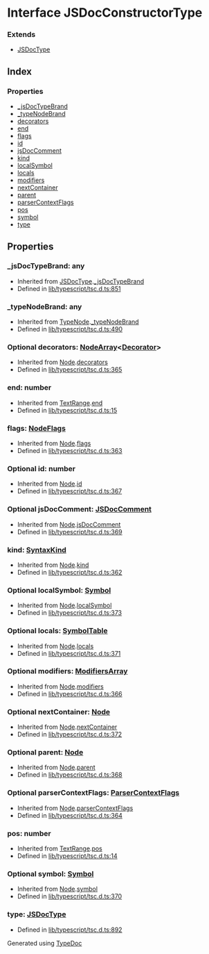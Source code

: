 # Interface JSDocConstructorType


### Extends
* [JSDocType](ts.jsdoctype.md)

## Index

### Properties
* [_jsDocTypeBrand](ts.jsdocconstructortype.md#_jsdoctypebrand)
* [_typeNodeBrand](ts.jsdocconstructortype.md#_typenodebrand)
* [decorators](ts.jsdocconstructortype.md#decorators)
* [end](ts.jsdocconstructortype.md#end)
* [flags](ts.jsdocconstructortype.md#flags)
* [id](ts.jsdocconstructortype.md#id)
* [jsDocComment](ts.jsdocconstructortype.md#jsdoccomment)
* [kind](ts.jsdocconstructortype.md#kind)
* [localSymbol](ts.jsdocconstructortype.md#localsymbol)
* [locals](ts.jsdocconstructortype.md#locals)
* [modifiers](ts.jsdocconstructortype.md#modifiers)
* [nextContainer](ts.jsdocconstructortype.md#nextcontainer)
* [parent](ts.jsdocconstructortype.md#parent)
* [parserContextFlags](ts.jsdocconstructortype.md#parsercontextflags)
* [pos](ts.jsdocconstructortype.md#pos)
* [symbol](ts.jsdocconstructortype.md#symbol)
* [type](ts.jsdocconstructortype.md#type)

## Properties

### _jsDocTypeBrand: any

* Inherited from [JSDocType](ts.jsdoctype.md).[_jsDocTypeBrand](ts.jsdoctype.md#_jsdoctypebrand)
* Defined in [lib/typescript/tsc.d.ts:851](https://github.com/kimamula/typedoc/blob/HEAD/src/lib/typescript/tsc.d.ts#L851)


### _typeNodeBrand: any

* Inherited from [TypeNode](ts.typenode.md).[_typeNodeBrand](ts.typenode.md#_typenodebrand)
* Defined in [lib/typescript/tsc.d.ts:490](https://github.com/kimamula/typedoc/blob/HEAD/src/lib/typescript/tsc.d.ts#L490)


### Optional decorators: [NodeArray](ts.nodearray.md)<[Decorator](ts.decorator.md)>

* Inherited from [Node](ts.node.md).[decorators](ts.node.md#decorators)
* Defined in [lib/typescript/tsc.d.ts:365](https://github.com/kimamula/typedoc/blob/HEAD/src/lib/typescript/tsc.d.ts#L365)


### end: number

* Inherited from [TextRange](ts.textrange.md).[end](ts.textrange.md#end)
* Defined in [lib/typescript/tsc.d.ts:15](https://github.com/kimamula/typedoc/blob/HEAD/src/lib/typescript/tsc.d.ts#L15)


### flags: [NodeFlags](../enums/ts.nodeflags.md)

* Inherited from [Node](ts.node.md).[flags](ts.node.md#flags)
* Defined in [lib/typescript/tsc.d.ts:363](https://github.com/kimamula/typedoc/blob/HEAD/src/lib/typescript/tsc.d.ts#L363)


### Optional id: number

* Inherited from [Node](ts.node.md).[id](ts.node.md#id)
* Defined in [lib/typescript/tsc.d.ts:367](https://github.com/kimamula/typedoc/blob/HEAD/src/lib/typescript/tsc.d.ts#L367)


### Optional jsDocComment: [JSDocComment](ts.jsdoccomment.md)

* Inherited from [Node](ts.node.md).[jsDocComment](ts.node.md#jsdoccomment)
* Defined in [lib/typescript/tsc.d.ts:369](https://github.com/kimamula/typedoc/blob/HEAD/src/lib/typescript/tsc.d.ts#L369)


### kind: [SyntaxKind](../enums/ts.syntaxkind.md)

* Inherited from [Node](ts.node.md).[kind](ts.node.md#kind)
* Defined in [lib/typescript/tsc.d.ts:362](https://github.com/kimamula/typedoc/blob/HEAD/src/lib/typescript/tsc.d.ts#L362)


### Optional localSymbol: [Symbol](ts.symbol.md)

* Inherited from [Node](ts.node.md).[localSymbol](ts.node.md#localsymbol)
* Defined in [lib/typescript/tsc.d.ts:373](https://github.com/kimamula/typedoc/blob/HEAD/src/lib/typescript/tsc.d.ts#L373)


### Optional locals: [SymbolTable](ts.symboltable.md)

* Inherited from [Node](ts.node.md).[locals](ts.node.md#locals)
* Defined in [lib/typescript/tsc.d.ts:371](https://github.com/kimamula/typedoc/blob/HEAD/src/lib/typescript/tsc.d.ts#L371)


### Optional modifiers: [ModifiersArray](ts.modifiersarray.md)

* Inherited from [Node](ts.node.md).[modifiers](ts.node.md#modifiers)
* Defined in [lib/typescript/tsc.d.ts:366](https://github.com/kimamula/typedoc/blob/HEAD/src/lib/typescript/tsc.d.ts#L366)


### Optional nextContainer: [Node](ts.node.md)

* Inherited from [Node](ts.node.md).[nextContainer](ts.node.md#nextcontainer)
* Defined in [lib/typescript/tsc.d.ts:372](https://github.com/kimamula/typedoc/blob/HEAD/src/lib/typescript/tsc.d.ts#L372)


### Optional parent: [Node](ts.node.md)

* Inherited from [Node](ts.node.md).[parent](ts.node.md#parent)
* Defined in [lib/typescript/tsc.d.ts:368](https://github.com/kimamula/typedoc/blob/HEAD/src/lib/typescript/tsc.d.ts#L368)


### Optional parserContextFlags: [ParserContextFlags](../enums/ts.parsercontextflags.md)

* Inherited from [Node](ts.node.md).[parserContextFlags](ts.node.md#parsercontextflags)
* Defined in [lib/typescript/tsc.d.ts:364](https://github.com/kimamula/typedoc/blob/HEAD/src/lib/typescript/tsc.d.ts#L364)


### pos: number

* Inherited from [TextRange](ts.textrange.md).[pos](ts.textrange.md#pos)
* Defined in [lib/typescript/tsc.d.ts:14](https://github.com/kimamula/typedoc/blob/HEAD/src/lib/typescript/tsc.d.ts#L14)


### Optional symbol: [Symbol](ts.symbol.md)

* Inherited from [Node](ts.node.md).[symbol](ts.node.md#symbol)
* Defined in [lib/typescript/tsc.d.ts:370](https://github.com/kimamula/typedoc/blob/HEAD/src/lib/typescript/tsc.d.ts#L370)


### type: [JSDocType](ts.jsdoctype.md)

* Defined in [lib/typescript/tsc.d.ts:892](https://github.com/kimamula/typedoc/blob/HEAD/src/lib/typescript/tsc.d.ts#L892)



Generated using [TypeDoc](http://typedoc.io)
